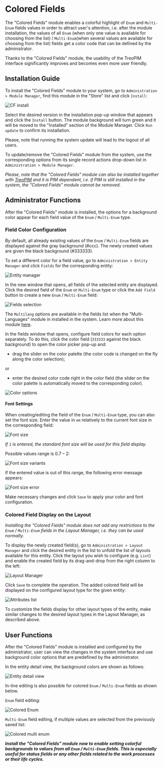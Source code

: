 ﻿# Colored Fields

The "Colored Fields" module enables a colorful highlight of `Enum`  and `Multi-Enum`  fields values in order to attract user's attention, i.e. after the module installation, the values of all `Enum` (when only one value is available for choosing from the list) / `Multi-Enum`(when several values are available for choosing from the list) fields get a color code that can be defined by the administrator.  

Thanks to the "Colored Fields" module, the usability of the TreoPIM interface significantly improves and becomes even more user friendly. 

## Installation Guide

To install the "Colored Fields" module to your system, go to `Administration > Module Manager`, find this module in the "Store" list and click `Install`:

![CF install](_assets/cf-install.jpg)

Select the desired version in the installation pop-up window that appears and click the `Install` button. The module background will turn green and it will be moved to the "Installed" section of the Module Manager. Click `Run update` to confirm its installation.

Please, note that running the system update will lead to the logout of all users.

To update/remove the "Colored Fields" module from the system, use the corresponding options from its single record actions drop-down list in `Administration > Module Manager`.

*Please, note that the "Colored Fields" module can also be installed together with [TreoPIM](https://treopim.com/help/what-is-treopim) and it is PIM dependent, i.e. if PIM is still installed in the system, the "Colored Fields" module cannot be removed.*

## Administrator Functions

After the "Colored Fields" module is installed, the options for a background color appear for each field value of the `Enum` / `Multi-Enum` type.

### Field Color Configuration

By default, all already existing values of the `Enum` / `Multi-Enum` fields are displayed against the gray background (#ccc). The newly created values are given the black background (#333333).

To set a different color for a field value, go to `Administration > Entity Manager` and click `Fields` for the corresponding entity:

![Entity manager](_assets/entity-mngr-fields.jpg)

In the new window that opens, all fields of the selected entity are displayed. Click the desired field of the `Enum` or `Multi-Enum` type or click the `Add Field` button to create a new `Enum` / `Multi-Enum` field:

![Fields selection](_assets/fields-select.jpg)

The `Multilang` options are available in the fields list when the "Multi-Languages" module in installed in the system. Learn more about this module [here](https://treopim.com/store/multilanguage-and-locales).

In the fields window that opens, configure field colors for each option separately. To do this, click the color field (`333333` against the black background) to open the color picker pop-up and:

- drag the slider on the color palette (the color code is changed on the fly along the color selection);
  

or 
- enter the desired color code right in the color field (the slider on the color palette is automatically moved to the corresponding color).

![Color options](_assets/color-options.jpg)

#### Font Settings

When creating/editing the field of the `Enum` / `Multi-Enum` type, you can also set the font size. Enter the value in `em` relatively to the current font size in the corresponding field:

![Font size](_assets/font-size.jpg)

*If `1` is entered, the standard font size will be used for this field display.*

Possible values range is 0.7 – 2:

![Font size variants](_assets/font-size-variants.jpg)

If the entered value is out of this range, the following error message appears:

![Font size error](_assets/font-size-error.jpg)

Make necessary changes and click `Save` to apply your color and font configuration.

### Colored Field Display on the Layout

*Installing the "Colored Fields" module does not add any restrictions to the `Enum` / `Multi-Enum` fields in the Layout Manager, i.e. they can be used normally.*

To display the newly created field(s), go to `Administration > Layout Manager` and click the desired entity in the list to unfold the list of layouts available for this entity. Click the layout you wish to configure (e.g. `List`) and enable the created  field by its drag-and-drop from the right column to the left:

![Layout Manager](_assets/layout-mngr.jpg)

Click `Save` to complete the operation. The added colored field will be displayed on the configured layout type for the given entity:

![Attributes list](_assets/attributes-list.jpg)

To customize the fields display for other layout types of the entity, make similar changes to the desired layout types in the Layout Manager, as described above. 

## User Functions

After the "Colored Fields" module is installed and configured by the administrator, user can view the changes in the system interface and use background color options that are predefined by the administrator. 

In the entity detail view, the background colors are shown as follows:

![Entity detail view](_assets/entity-detail-view.jpg)

In-line editing is also possible for colored `Enum` / `Multi-Enum` fields as shown below.

`Enum` field editing:

![Colored Enum](_assets/colored-enum.jpg)

`Multi-Enum` field editing, if multiple values are selected from the previously saved list:

![Сolored multi enum](_assets/colored-multi-enum.jpg)


***Install the "Colored Fields" module now to enable setting colorful backgrounds to values from all `Enum` / `Multi-Enum` fields. This is especially useful for status fields or any other fields related to the work processes or their life cycles.***




